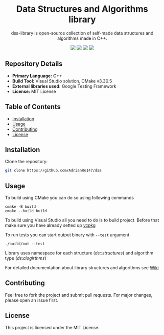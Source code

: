 <div align="center">
  <h1>Data Structures and Algorithms library</h1>
  
  <p>dsa-library is open-source collection of self-made data structures and algorithms made in C++.</p>

  <img src="https://badgen.net/github/license/adrianro147/dsa">
  <img src="https://badgen.net/github/stars/adrianro147/dsa">
  <img src="https://badgen.net/github/contributors/adrianro147/dsa">
  <img src="https://badgen.net/github/commits/adrianro147/dsa">
</div>

## Repository Details

- **Primary Language:** C++
- **Build Tool:** Visual Studio solution, CMake v3.30.5
- **External libraries used:** Google Testing Framework
- **License:** MIT License

## Table of Contents

- [Installation](#installation)
- [Usage](#usage)
- [Contributing](#contributing)
- [License](#license)

## Installation

Clone the repository:

~~~bash
git clone https://github.com/AdrianRo147/dsa
~~~

## Usage

To build using CMake you can do so using following commands

```
cmake -B build
cmake --build build
```

To build using Visual Studio all you need to do is to build project. Before that make sure you have already setted up [vcpkg](https://learn.microsoft.com/sk-sk/vcpkg/get_started/get-started-msbuild?pivots=shell-powershell)

To run tests you can start output binary with `--test` argument

```
./build/out --test
```

Library uses namespace for each structure (_ds::structures_) and algorithm type (_ds:alogirthms_)

For detailed documentation about library structures and algorithms see [Wiki](https://github.com/AdrianRo147/dsa/wiki/Library-Documentation)

## Contributing

Feel free to fork the project and submit pull requests. For major changes, please open an issue first.

## License

This project is licensed under the MIT License.

    
